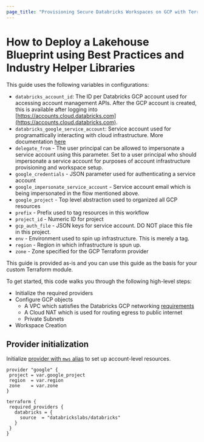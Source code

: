 ```yaml
---
page_title: "Provisioning Secure Databricks Workspaces on GCP with Terraform"
---
```


# How to Deploy a Lakehouse Blueprint using Best Practices and Industry Helper Libraries

This guide uses the following variables in configurations:

- `databricks_account_id`: The ID per Databricks GCP account used for accessing account management APIs. After the GCP account is created, this is available after logging into [https://accounts.cloud.databricks.com](https://accounts.cloud.databricks.com).
- `databricks_google_service_account`: Service account used for programattically interacting with cloud infrastructure. More documentation [here](https://cloud.google.com/iam/docs/service-accounts)
- `delegate_from` - The user principal can be allowed to impersonate a service account using this parameter. Set to a user principal who should impersonate a service account for purposes of account infrastructure provisioning and workspace setup.
- `google_credentials` - JSON parameter used for authenticating a service account
- `google_impersonate_service_account` - Service account email which is being impersonated in the flow mentioned above.
- `google_project` - Top level abstraction used to organized all GCP resources
- `prefix` - Prefix used to tag resources in this workflow
- `project_id` - Numeric ID for project
- `gcp_auth_file` - JSON keys for service account. DO NOT place this file in this project.
- `env` - Environment used to spin up infrastructure. This is merely a tag.
- `region` - Region in which infrastructure is spun up.
- `zone` - Zone specified for the GCP Terraform provider

This guide is provided as-is and you can use this guide as the basis for your custom Terraform module.

To get started, this code walks you through the following high-level steps:
- Initialize the required providers
- Configure GCP objects
  - A VPC which satisfies the Databricks GCP networking [requirements](https://docs.gcp.databricks.com/administration-guide/cloud-configurations/gcp/customer-managed-vpc.html#network-requirements-1)
  - A Cloud NAT which is used for routing egress to public internet
  - Private Subnets
- Workspace Creation

## Provider initialization

Initialize [provider with `mws` alias](https://www.terraform.io/language/providers/configuration#alias-multiple-provider-configurations) to set up account-level resources.

```hcl
provider "google" {
 project = var.google_project
 region  = var.region
 zone    = var.zone
}

terraform {
 required_providers {
   databricks = {
     source  = "databrickslabs/databricks"
   }
 }
}


```
